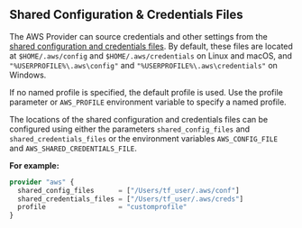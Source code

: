 ## Shared Configuration & Credentials Files

The AWS Provider can source credentials and other settings from the [shared configuration and credentials files](https://docs.aws.amazon.com/cli/latest/userguide/cli-configure-files.html). 
By default, these files are located at `$HOME/.aws/config` and `$HOME/.aws/credentials` on Linux and macOS, and 
`"%USERPROFILE%\.aws\config"` and `"%USERPROFILE%\.aws\credentials"` on Windows.

If no named profile is specified, the default profile is used. Use the profile parameter or `AWS_PROFILE` environment variable to specify a named profile.

The locations of the shared configuration and credentials files can be configured using either the parameters `shared_config_files` and `shared_credentials_files` or the environment variables `AWS_CONFIG_FILE` and `AWS_SHARED_CREDENTIALS_FILE`.

**For example:**

```terraform
provider "aws" {
  shared_config_files      = ["/Users/tf_user/.aws/conf"]
  shared_credentials_files = ["/Users/tf_user/.aws/creds"]
  profile                  = "customprofile"
}
```


